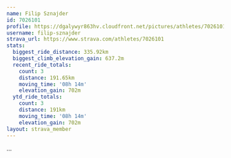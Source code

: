 ```yaml
---
name: Filip Sznajder
id: 7026101
profile: https://dgalywyr863hv.cloudfront.net/pictures/athletes/7026101/2123836/17/large.jpg
username: filip-sznajder
strava_url: https://www.strava.com/athletes/7026101
stats:
  biggest_ride_distance: 335.92km
  biggest_climb_elevation_gain: 637.2m
  recent_ride_totals:
    count: 3
    distance: 191.65km
    moving_time: '08h 14m'
    elevation_gain: 702m
  ytd_ride_totals:
    count: 3
    distance: 191km
    moving_time: '08h 14m'
    elevation_gain: 702m
layout: strava_member
--- 
```

...

